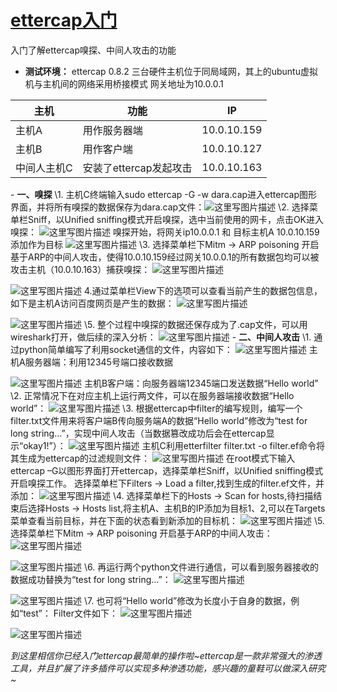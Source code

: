# [ettercap入门](https://blog.csdn.net/pcmiaomiao/article/details/72844690)

入门了解ettercap嗅探、中间人攻击的功能

- **测试环境：**
  ettercap 0.8.2
  三台硬件主机位于同局域网，其上的ubuntu虚拟机与主机间的网络采用桥接模式
  网关地址为10.0.0.1

| 主机        | 功能                   | IP          |
| ----------- | ---------------------- | ----------- |
| 主机A       | 用作服务器端           | 10.0.10.159 |
| 主机B       | 用作客户端             | 10.0.10.127 |
| 中间人主机C | 安装了ettercap发起攻击 | 10.0.10.163 |

\- **一、嗅探**
\1. 主机C终端输入sudo ettercap -G -w dara.cap进入ettercap图形界面，并将所有嗅探的数据保存为dara.cap文件：![这里写图片描述](../../../../#ImageAssets/20170602145439960.png)
\2. 选择菜单栏Sniff，以Unified sniffing模式开启嗅探，选中当前使用的网卡，点击OK进入嗅探：
![这里写图片描述](../../../../#ImageAssets/20170602145959732.png)
嗅探开始，将网关ip10.0.0.1 和 目标主机A 10.0.10.159添加作为目标
![这里写图片描述](../../../../#ImageAssets/20170602150113124.png)
\3. 选择菜单栏下Mitm -> ARP poisoning 开启基于ARP的中间人攻击，使得10.0.10.159经过网关10.0.0.1的所有数据包均可以被攻击主机（10.0.10.163）捕获嗅探：
![这里写图片描述](../../../../#ImageAssets/20170602150221192.png)

![这里写图片描述](../../../../#ImageAssets/20170602150237736.png)
4.通过菜单栏View下的选项可以查看当前产生的数据包信息，如下是主机A访问百度网页是产生的数据：
![这里写图片描述](../../../../#ImageAssets/20170602150359537.png)

![这里写图片描述](../../../../#ImageAssets/20170602150413910.png)
\5. 整个过程中嗅探的数据还保存成为了.cap文件，可以用wireshark打开，做后续的深入分析：
![这里写图片描述](../../../../#ImageAssets/20170602150459239.png)
\- **二、中间人攻击**
\1. 通过python简单编写了利用socket通信的文件，内容如下：
![这里写图片描述](../../../../#ImageAssets/20170602150717882.png)
主机A服务器端：利用12345号端口接收数据

![这里写图片描述](../../../../#ImageAssets/20170602150754399.png)
主机B客户端：向服务器端12345端口发送数据“Hello world”
\2. 正常情况下在对应主机上运行两文件，可以在服务器端接收数据“Hello world”：
![这里写图片描述](../../../../#ImageAssets/20170602150941554.png)
\3. 根据ettercap中filter的编写规则，编写一个filter.txt文件用来将客户端B传向服务端A的数据“Hello world”修改为“test for long string…”，实现中间人攻击（当数据篡改成功后会在ettercap显示“okay1!”）：
![这里写图片描述](../../../../#ImageAssets/20170602151027821.png)
主机C利用etterfilter filter.txt -o filter.ef命令将其生成为ettercap的过滤规则文件：
![这里写图片描述](../../../../#ImageAssets/20170602151117388.png)
在root模式下输入ettercap –G以图形界面打开ettercap，选择菜单栏Sniff，以Unified sniffing模式开启嗅探工作。
选择菜单栏下Filters -> Load a filter,找到生成的filter.ef文件，并添加：
![这里写图片描述](../../../../#ImageAssets/20170602221401958.png)
\4. 选择菜单栏下的Hosts -> Scan for hosts,待扫描结束后选择Hosts -> Hosts list,将主机A、主机B的IP添加为目标1、2,可以在Targets菜单查看当前目标，并在下面的状态看到新添加的目标机：
![这里写图片描述](../../../../#ImageAssets/20170602221431257.png)
\5. 选择菜单栏下Mitm -> ARP poisoning 开启基于ARP的中间人攻击：
![这里写图片描述](../../../../#ImageAssets/20170602151345823.png)

![这里写图片描述](../../../../#ImageAssets/20170602151401564.png)
\6. 再运行两个python文件进行通信，可以看到服务器接收的数据成功替换为“test for long string…”：
![这里写图片描述](../../../../#ImageAssets/20170602151504793.png)

![这里写图片描述](../../../../#ImageAssets/20170602221522583.png)
\7. 也可将“Hello world”修改为长度小于自身的数据，例如“test”：
Filter文件如下：
![这里写图片描述](../../../../#ImageAssets/20170602151614723.png)

![这里写图片描述](../../../../#ImageAssets/20170602151625192.png)

*到这里相信你已经入门ettercap最简单的操作啦~ettercap是一款非常强大的渗透工具，并且扩展了许多插件可以实现多种渗透功能，感兴趣的童鞋可以做深入研究~*